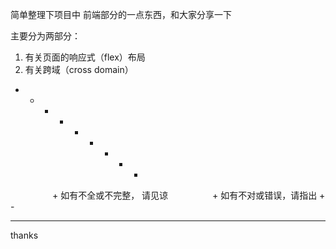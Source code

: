 



 简单整理下项目中 前端部分的一点东西，和大家分享一下 
 
 
主要分为两部分：  
1. 有关页面的响应式（flex）布局  
2. 有关跨域（cross domain） 


-
  +
    -
      +
        -
          +
            -
              +
                -
                  + 如有不全或不完整， 请见谅
                  + 如有不对或错误，请指出
                  +
                    -
                    
---

thanks 
